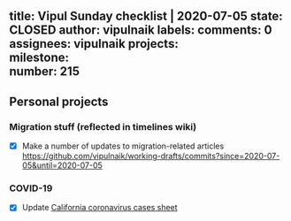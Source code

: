 title:	Vipul Sunday checklist | 2020-07-05
state:	CLOSED
author:	vipulnaik
labels:	
comments:	0
assignees:	vipulnaik
projects:	
milestone:	
number:	215
--
## Personal projects

### Migration stuff (reflected in timelines wiki)

- [x] Make a number of updates to migration-related articles https://github.com/vipulnaik/working-drafts/commits?since=2020-07-05&until=2020-07-05

### COVID-19

- [x] Update [California coronavirus cases sheet](https://docs.google.com/spreadsheets/d/1L8xJs1YNn3iMHHohgtTLhcvUULEj-crwupB72QAJJLg/edit#gid=0)
